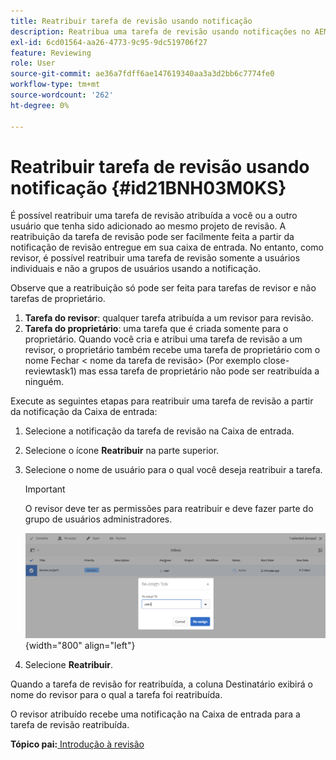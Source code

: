 ```yaml
---
title: Reatribuir tarefa de revisão usando notificação
description: Reatribua uma tarefa de revisão usando notificações no AEM Guides. Saber como reatribuir uma tarefa de revisor a partir da notificação da caixa de entrada.
exl-id: 6cd01564-aa26-4773-9c95-9dc519706f27
feature: Reviewing
role: User
source-git-commit: ae36a7fdff6ae147619340aa3a3d2bb6c7774fe0
workflow-type: tm+mt
source-wordcount: '262'
ht-degree: 0%

---
```


# Reatribuir tarefa de revisão usando notificação {#id21BNH03M0KS}

É possível reatribuir uma tarefa de revisão atribuída a você ou a outro usuário que tenha sido adicionado ao mesmo projeto de revisão. A reatribuição da tarefa de revisão pode ser facilmente feita a partir da notificação de revisão entregue em sua caixa de entrada. No entanto, como revisor, é possível reatribuir uma tarefa de revisão somente a usuários individuais e não a grupos de usuários usando a notificação.

Observe que a reatribuição só pode ser feita para tarefas de revisor e não tarefas de proprietário.

1. **Tarefa do revisor**: qualquer tarefa atribuída a um revisor para revisão.
1. **Tarefa do proprietário**: uma tarefa que é criada somente para o proprietário. Quando você cria e atribui uma tarefa de revisão a um revisor, o proprietário também recebe uma tarefa de proprietário com o nome Fechar &lt; nome da tarefa de revisão\> \(Por exemplo close-reviewtask1\) mas essa tarefa de proprietário não pode ser reatribuída a ninguém.

Execute as seguintes etapas para reatribuir uma tarefa de revisão a partir da notificação da Caixa de entrada:

1. Selecione a notificação da tarefa de revisão na Caixa de entrada.
1. Selecione o ícone **Reatribuir** na parte superior.
1. Selecione o nome de usuário para o qual você deseja reatribuir a tarefa.

   >[!IMPORTANT]
   >
   > O revisor deve ter as permissões para reatribuir e deve fazer parte do grupo de usuários administradores.

   ![](images/reassign-user-inbox.png){width="800" align="left"}

1. Selecione **Reatribuir**.

Quando a tarefa de revisão for reatribuída, a coluna Destinatário exibirá o nome do revisor para o qual a tarefa foi reatribuída.

O revisor atribuído recebe uma notificação na Caixa de entrada para a tarefa de revisão reatribuída.

**Tópico pai:**[ Introdução à revisão](review.md)

